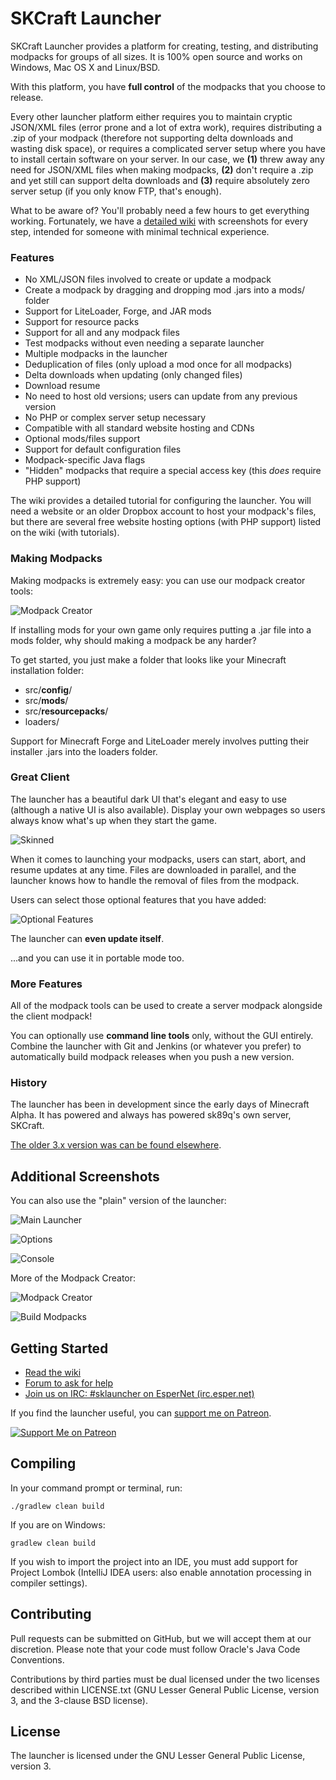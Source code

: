 SKCraft Launcher
================

SKCraft Launcher provides a platform for creating, testing, and distributing modpacks for groups of all sizes. It is 100% open source and works on Windows, Mac OS X and Linux/BSD.

With this platform, you have **full control** of the modpacks that you choose to release.

Every other launcher platform either requires you to maintain cryptic JSON/XML files (error prone and a lot of extra work), requires distributing a .zip of your modpack (therefore not supporting delta downloads and wasting disk space), or requires a complicated server setup where you have to install certain software on your server. In our case, we **(1)** threw away any need for JSON/XML files when making modpacks, **(2)** don't require a .zip and yet still can support delta downloads and **(3)** require absolutely zero server setup (if you only know FTP, that's enough).

What to be aware of? You'll probably need a few hours to get everything working. Fortunately, we have a [detailed wiki](https://github.com/SKCraft/Launcher/wiki) with screenshots for every step, intended for someone with minimal technical experience.

### Features

* No XML/JSON files involved to create or update a modpack
* Create a modpack by dragging and dropping mod .jars into a mods/ folder
* Support for LiteLoader, Forge, and JAR mods
* Support for resource packs
* Support for all and any modpack files
* Test modpacks without even needing a separate launcher
* Multiple modpacks in the launcher
* Deduplication of files (only upload a mod once for all modpacks)
* Delta downloads when updating (only changed files)
* Download resume
* No need to host old versions; users can update from any previous version
* No PHP or complex server setup necessary
* Compatible with all standard website hosting and CDNs
* Optional mods/files support
* Support for default configuration files
* Modpack-specific Java flags
* "Hidden" modpacks that require a special access key (this *does* require PHP support)

The wiki provides a detailed tutorial for configuring the launcher. You will need a website or an older Dropbox account to host your modpack's files, but there are several free website hosting options (with PHP support) listed on the wiki (with tutorials).

### Making Modpacks

Making modpacks is extremely easy: you can use our modpack creator tools:

![Modpack Creator](readme/pack_manager.png)

If installing mods for your own game only requires putting a .jar file into a mods folder, why should making a modpack be any harder?

To get started, you just make a folder that looks like your Minecraft installation folder:

* src/**config**/
* src/**mods**/
* src/**resourcepacks**/
* loaders/

Support for Minecraft Forge and LiteLoader merely involves putting their installer .jars into the loaders folder.

### Great Client

The launcher has a beautiful dark UI that's elegant and easy to use (although a native UI is also available). Display your own webpages so users always know what's up when they start the game.

![Skinned](readme/launcher_skinned.png)

When it comes to launching your modpacks, users can start, abort, and resume updates at any time. Files are downloaded in parallel, and the launcher knows how to handle the removal of files from the modpack.

Users can select those optional features that you have added:

![Optional Features](readme/features.png)

The launcher can **even update itself**.

...and you can use it in portable mode too.

### More Features

All of the modpack tools can be used to create a server modpack alongside the client modpack!

You can optionally use **command line tools** only, without the GUI entirely. Combine the launcher with Git and Jenkins (or whatever you prefer) to automatically build modpack releases when you push a new version.

### History

The launcher has been in development since the early days of Minecraft Alpha. It has powered and always has powered sk89q's own server, SKCraft.

[The older 3.x version was can be found elsewhere](https://github.com/sk89q/SKMCLauncher).

## Additional Screenshots

You can also use the "plain" version of the launcher:

![Main Launcher](readme/launcher.png)

![Options](readme/options.png)

![Console](readme/log.png)

More of the Modpack Creator:

![Modpack Creator](readme/modpack_creator.png)

![Build Modpacks](readme/packages_generator.png)

## Getting Started

* [Read the wiki](https://github.com/SKCraft/Launcher/wiki)
* [Forum to ask for help](http://forum.enginehub.org/forums/launcher.25/)
* [Join us on IRC: #sklauncher on EsperNet (irc.esper.net)](https://webchat.esper.net/?channels=sklauncher)

If you find the launcher useful, you can [support me on Patreon](https://www.patreon.com/sk89q).

[![Support Me on Patreon](https://i.imgur.com/Sg03Bzc.png)](https://www.patreon.com/sk89q)

## Compiling

In your command prompt or terminal, run:

	./gradlew clean build

If you are on Windows:

	gradlew clean build

If you wish to import the project into an IDE, you must add support for Project Lombok (IntelliJ IDEA users: also enable annotation processing in compiler settings).

## Contributing

Pull requests can be submitted on GitHub, but we will accept them at our discretion. Please note that your code must follow Oracle's Java Code Conventions.

Contributions by third parties must be dual licensed under the two licenses described within LICENSE.txt (GNU Lesser General Public License, version 3, and the 3-clause BSD license).

## License

The launcher is licensed under the GNU Lesser General Public License, version 3.
